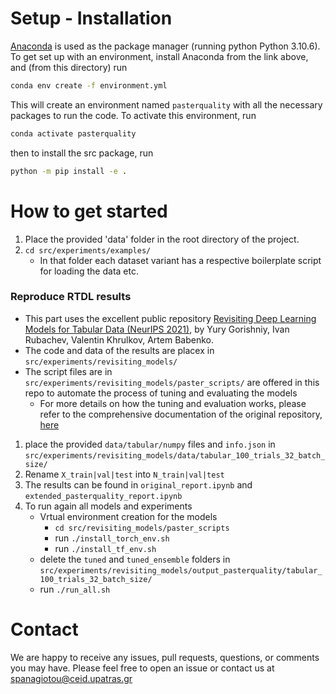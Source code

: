 <!-- # Project description and context -->

# Setup - Installation

[Anaconda](https://www.anaconda.com/download) is used as the package manager (running python Python 3.10.6). To get set up
with an environment, install Anaconda from the link above, and (from this directory) run

```bash
conda env create -f environment.yml
```

This will create an environment named `pasterquality` with all the necessary packages to run the code. To
activate this environment, run

```bash
conda activate pasterquality
```

then to install the src package, run

```bash
python -m pip install -e .
```

# How to get started

1. Place the provided 'data' folder in the root directory of the project. 
2. ```cd src/experiments/examples/```
   - In that folder each dataset variant has a respective boilerplate script for loading the data etc.

### Reproduce RTDL results 
- This part uses the excellent public repository [Revisiting Deep Learning Models for Tabular Data (NeurIPS 2021)](https://github.com/Yura52/tabular-dl-revisiting-models), by Yury Gorishniy, Ivan Rubachev, Valentin Khrulkov, Artem Babenko.
- The code and data of the results are placex in `src/experiments/revisiting_models/`
- The script files are in `src/experiments/revisiting_models/paster_scripts/` are offered in this repo to automate the process of tuning and evaluating the models
  - For more details on how the tuning and evaluation works, please refer to the comprehensive documentation of the original repository, [here](src/experiments/revisiting_models/README.md)


1. place the provided `data/tabular/numpy` files and `info.json` in `src/experiments/revisiting_models/data/tabular_100_trials_32_batch_size/`
2. Rename `X_train|val|test` into `N_train|val|test`
3. The results can be found in `original_report.ipynb` and `extended_pasterquality_report.ipynb`
4. To run again all models and experiments
    - Vrtual environment creation for the models
        - ```cd src/revisiting_models/paster_scripts```
        - run ```./install_torch_env.sh```
        - run ```./install_tf_env.sh```
    - delete the `tuned` and `tuned_ensemble` folders in `src/experiments/revisiting_models/output_pasterquality/tabular_100_trials_32_batch_size/`
    - run ```./run_all.sh```




<!-- # Project structure -->


<!-- # Cite -->

<!-- If you find this code or papers useful in your research, please consider citing:

```bibtex
TBA
``` -->
# Contact
We are happy to receive any issues, pull requests, questions, or comments you may have. Please feel free to open an issue or contact us at spanagiotou@ceid.upatras.gr

<!-- # License

# Authors -->
